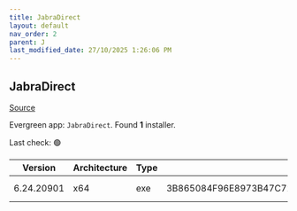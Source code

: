 ```yaml
---
title: JabraDirect
layout: default
nav_order: 2
parent: J
last_modified_date: 27/10/2025 1:26:06 PM
---
```


## JabraDirect

[Source](https://www.jabra.com/software-and-services/jabra-direct)

Evergreen app: `JabraDirect`. Found **1** installer.

Last check: 🟢

| Version    | Architecture | Type | Sha256                                                           | URI                                                                                                                                                                |
| ---------- | ------------ | ---- | ---------------------------------------------------------------- | ------------------------------------------------------------------------------------------------------------------------------------------------------------------ |
| 6.24.20901 | x64          | exe  | 3B865084F96E8973B47C72991F967278845B06E987EC8D18B5A791873B1AF256 | [https://jabraxpressonlineprdstor.blob.core.windows.net/jdo/JabraDirectSetup.exe](https://jabraxpressonlineprdstor.blob.core.windows.net/jdo/JabraDirectSetup.exe) |
